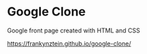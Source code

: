 # Google Clone
Google front page created with HTML and CSS

https://frankynztein.github.io/google-clone/
